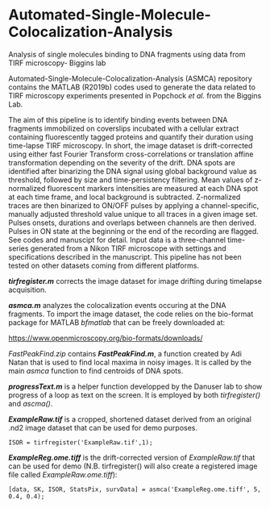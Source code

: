 # Automated-Single-Molecule-Colocalization-Analysis
Analysis of single molecules binding to DNA fragments using data from TIRF microscopy- Biggins lab

Automated-Single-Molecule-Colocalization-Analysis (ASMCA) repository contains the MATLAB (R2019b) codes used to generate the data related to TIRF microscopy experiments presented in Popchock *et al.* from the Biggins Lab. 

The aim of this pipeline is to identify binding events between DNA fragments immobilized on coverslips incubated with a cellular extract containing fluorescently tagged proteins and quantify their duration using time-lapse TIRF microscopy.
In short,  the image dataset is drift-corrected using either fast Fourier Transform cross-correlations or translation affine transformation depending on the severity of the drift. DNA spots are identified after binarizing the DNA signal using global background value as threshold, followed by size and time-persistency filtering. Mean values of z-normalized fluorescent markers intensities are measured at each DNA spot at each time frame, and local background is subtracted. Z-normalized traces are then binarized to ON/OFF pulses by applying a channel-specific, manually adjusted threshold value unique to all traces in a given image set. Pulses onsets, durations and overlaps between channels are then derived. Pulses in ON state at the beginning or the end of the recording are flagged. See codes and manuscipt for detail. Input data is a three-channel time-series generated from a Nikon TIRF microscope with settings and specifications described in the manuscript. This pipeline has not been tested on other datasets coming from different platforms.

**_tirfregister.m_** corrects the image dataset for image drifting during timelapse acquisition.

**_asmca.m_** analyzes the colocalization events occuring at the DNA fragments. To import the image dataset, the code relies on the bio-format package for MATLAB *bfmatlab* that can be freely downloaded at:

https://www.openmicroscopy.org/bio-formats/downloads/

*FastPeakFind.zip* contains **_FastPeakFind.m_**, a function created by Adi Natan that is used to find local maxima in noisy images. It is called by the main *asmca* function to find centroids of DNA spots.

**_progressText.m_** is a helper function developped by the Danuser lab to show progress of a loop as text on the screen. It is employed by both *tirfregister()* and *ascma()*.

**_ExampleRaw.tif_** is a cropped, shortened dataset derived from an original .nd2 image dataset that can be used for demo purposes.

```
ISOR = tirfregister('ExampleRaw.tif',1);
```

**_ExampleReg.ome.tiff_** is the drift-corrected version of *ExampleRaw.tif* that can be used for demo (N.B. tirfregister() will also create a registered image file called *ExampleRaw.ome.tiff*):

```
[data, SK, ISOR, StatsPix, survData] = asmca('ExampleReg.ome.tiff', 5, 0.4, 0.4);
```

